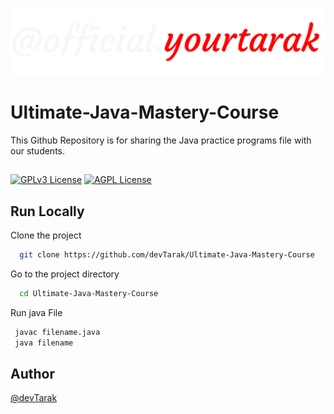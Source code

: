 ![Logo](https://raw.githubusercontent.com/devTarak/Ultimate-Java-Mastery-Course/main/img/logo.png)
# Ultimate-Java-Mastery-Course

This Github Repository is for sharing the Java practice programs file with our students.
##
[![GPLv3 License](https://img.shields.io/badge/License-GPL%20v3-yellow.svg)](https://opensource.org/licenses/)
[![AGPL License](https://img.shields.io/badge/license-AGPL-blue.svg)](http://www.gnu.org/licenses/agpl-3.0)

## Run Locally

Clone the project

```bash
  git clone https://github.com/devTarak/Ultimate-Java-Mastery-Course
```

Go to the project directory

```bash
  cd Ultimate-Java-Mastery-Course
```

Run java File

```bash
 javac filename.java
 java filename
```
## Author

[@devTarak](https://github.com/devTarak)
